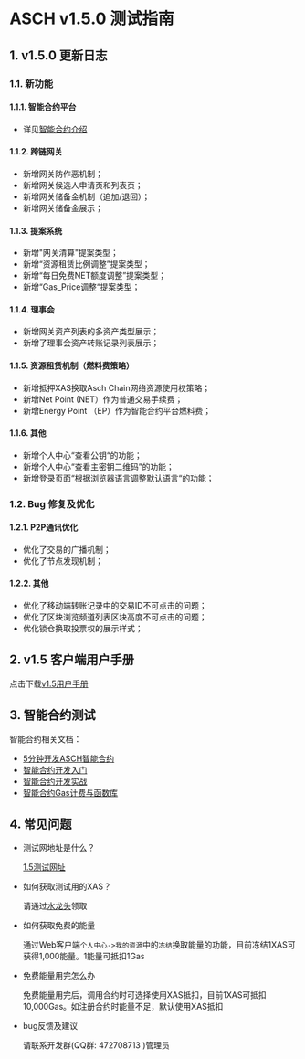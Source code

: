 # ASCH v1.5.0 测试指南

## 1. v1.5.0 更新日志

### 1.1. 新功能

#### 1.1.1. 智能合约平台

- 详见[智能合约介绍](#3-智能合约测试)

#### 1.1.2. 跨链网关

- 新增网关防作恶机制；
- 新增网关候选人申请页和列表页；
- 新增网关储备金机制（追加/退回）；
- 新增网关储备金展示；

#### 1.1.3. 提案系统

- 新增"网关清算"提案类型；
- 新增“资源租赁比例调整”提案类型；
- 新增“每日免费NET额度调整”提案类型；
- 新增“Gas_Price调整“提案类型；

#### 1.1.4. 理事会

- 新增网关资产列表的多资产类型展示；
- 新增了理事会资产转账记录列表展示；

#### 1.1.5. 资源租赁机制（燃料费策略）

- 新增抵押XAS换取Asch Chain网络资源使用权策略；
- 新增Net Point (NET）作为普通交易手续费；
- 新增Energy Point （EP）作为智能合约平台燃料费；

#### 1.1.6. 其他

- 新增个人中心“查看公钥“的功能；
- 新增个人中心“查看主密钥二维码”的功能；
- 新增登录页面“根据浏览器语言调整默认语言“的功能；

### 1.2. Bug 修复及优化

#### 1.2.1. P2P通讯优化

- 优化了交易的广播机制；
- 优化了节点发现机制；

#### 1.2.2. 其他

- 优化了移动端转账记录中的交易ID不可点击的问题；
- 优化了区块浏览频道列表区块高度不可点击的问题；
- 优化锁仓换取投票权的展示样式；

## 2. v1.5 客户端用户手册

  点击下载[v1.5用户手册](./manual/zh-cn.pdf)

## 3. 智能合约测试

智能合约相关文档：

- [5分钟开发ASCH智能合约](./contract/hello-contract/zh-cn.md)
- [智能合约开发入门](./contract/introduction/zh-cn.md)
- [智能合约开发实战](./contract/contract-in-action)
- [智能合约Gas计费与函数库](./contract/gas-and-functions/zh-cn.md)

## 4. 常见问题

- 测试网地址是什么？
  
  [1.5测试网址](http://testnet.asch.io/)

- 如何获取测试用的XAS？
  
  请通过[水龙头](http://www.asch.io:3000/faucet)领取

- 如何获取免费的能量
  
  通过Web客户端`个人中心->我的资源`中的`冻结`换取能量的功能，目前冻结1XAS可获得1,000能量。1能量可抵扣1Gas

- 免费能量用完怎么办
  
  免费能量用完后，调用合约时可选择使用XAS抵扣，目前1XAS可抵扣10,000Gas。如注册合约时能量不足，默认使用XAS抵扣

- bug反馈及建议
  
  请联系开发群(QQ群: 472708713 )管理员

